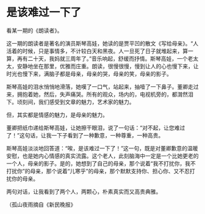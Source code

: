 # 是该难过一下了

看某一期的《朗读者》。 

这一期的朗读者是著名的演员斯琴高娃，她读的是贾平凹的散文《写给母亲》。“人活着的时候，只是事情多，不计较白天和黑夜。人一旦死了日子就堆起来，算一算，再有二十天，我妈就三周年了。”音乐响起，舒缓而抒情。斯琴高娃，一个老太太，安静地坐在那里，优雅而庄重。朗读，很慢很慢，慢到让人的心也慢下来，让时光也慢下来，满脑子都是母亲，母亲的哭，母亲的笑，母亲的影子。 

斯琴高娃的泪水悄悄地滑落，她嘆了一口气，站起来，抽噎了一下鼻子。董卿走过来，拥抱着她，然后，失声痛哭。所有的观众，场内的，电视机旁的，都潸然泪下。顷刻间，我们感受到文章的魅力，艺术家的魅力。 

但，其实都是情感的魅力，是母亲的魅力。 

董卿把纸巾递给斯琴高娃，让她擦干眼泪，说了一句话：“对不起，让您难过了！”这句话，让我一下子看到了一种歉意，一种尊重，一种高贵。 

斯琴高娃淡淡地回答道：“唉，是该难过一下了！”这一句，既是对董卿歉意的温暖安慰，也是她内心情感的真实流露。这个老人，此刻脑海中一定是一个比她更老的一个人，母亲的影子。是的，她想到了自己的母亲，那个说着“我不打扰你，我不打扰你”的母亲，那个说着“儿寒乎”的母亲，那个默默支持你、担心你、又不忍打扰你的母亲。 

两句对话，让我看到了两个人，两颗心，朴素真实而又高贵典雅。 

（孤山夜雨摘自《新民晚报》